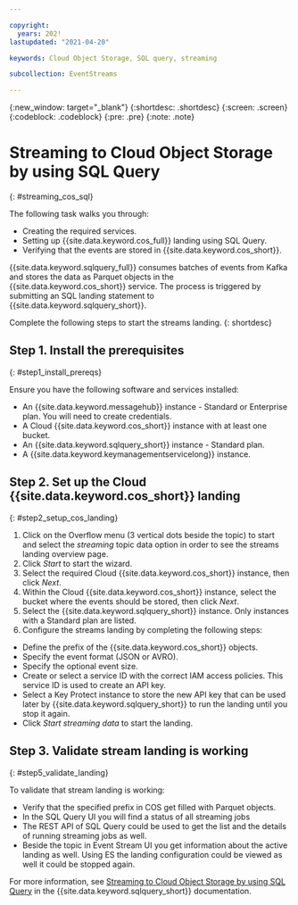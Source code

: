 ```yaml
---

copyright:
  years: 202!
lastupdated: "2021-04-20"

keywords: Cloud Object Storage, SQL query, streaming

subcollection: EventStreams

---
```


{:new_window: target="_blank"}
{:shortdesc: .shortdesc}
{:screen: .screen}
{:codeblock: .codeblock}
{:pre: .pre}
{:note: .note}


# Streaming to Cloud Object Storage by using SQL Query
{: #streaming_cos_sql}

The following task walks you through:

- Creating the required services.
- Setting up {{site.data.keyword.cos_full}} landing using SQL Query.
- Verifying that the events are stored in {{site.data.keyword.cos_short}}.


{{site.data.keyword.sqlquery_full}} consumes batches of events from Kafka and stores the data as Parquet objects in the 
{{site.data.keyword.cos_short}} service. The process is triggered by submitting an SQL landing statement to {{site.data.keyword.sqlquery_short}}.

Complete the following steps to start the streams landing. {: shortdesc}

## Step 1. Install the prerequisites
{: #step1_install_prereqs}

Ensure you have the following software and services installed:

- An {{site.data.keyword.messagehub}} instance - Standard or Enterprise plan. You will need to create credentials.
- A Cloud {{site.data.keyword.cos_short}} instance with at least one bucket.
- An {{site.data.keyword.sqlquery_short}} instance - Standard plan.
- A {{site.data.keyword.keymanagementservicelong}} instance.


## Step 2. Set up the Cloud {{site.data.keyword.cos_short}} landing
{: #step2_setup_cos_landing}

1. Click on the Overflow menu (3 vertical dots beside the topic) to start and select the *streaming* topic data option 
in order to see the streams landing overview page.
2. Click *Start* to start the wizard.
3. Select the required Cloud {{site.data.keyword.cos_short}} instance, then click *Next*. 
4. Within the Cloud {{site.data.keyword.cos_short}} instance, select the bucket where the events should be stored, then click *Next*.
5. Select the {{site.data.keyword.sqlquery_short}} instance. Only instances with a Standard plan are listed.
6. Configure the streams landing by completing the following steps:
 
  - Define the prefix of the {{site.data.keyword.cos_short}} objects.
  - Specify the event format (JSON or AVRO).
  - Specify the optional event size.
  - Create or select a service ID with the correct IAM access policies. This service ID is used to create an API key.
  - Select a Key Protect instance to store the new API key that can be used later by {{site.data.keyword.sqlquery_short}} 
  to run the landing until you stop it again.
  - Click *Start streaming data* to start the landing.


## Step 3. Validate stream landing is working
{: #step5_validate_landing}

To validate that stream landing is working:

  - Verify that the specified prefix in COS get filled with Parquet objects.
  - In the SQL Query UI you will find a status of all streaming jobs
  - The REST API of SQL Query could be used to get the list and the details of running streaming jobs as well. 
  - Beside the topic in Event Stream UI you get information about the active landing as well. Using ES the landing configuration could be viewed as well it could be stopped again.

For more information, see [Streaming to Cloud Object Storage by using SQL Query](/docs/sql-query?topic=sql-query-kafka-event-streams-landing) in the {{site.data.keyword.sqlquery_short}} documentation.
